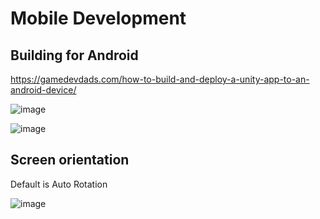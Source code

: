 # Mobile Development

## Building for Android

https://gamedevdads.com/how-to-build-and-deploy-a-unity-app-to-an-android-device/

![image](https://user-images.githubusercontent.com/8452651/106308462-bd5df080-622e-11eb-88da-b3e2fdec0686.png)


![image](https://user-images.githubusercontent.com/8452651/106308493-c8b11c00-622e-11eb-89fa-12a97d4a9ff1.png)


## Screen orientation

Default is Auto Rotation


![image](https://user-images.githubusercontent.com/8452651/106310902-475b8880-6232-11eb-90ee-9d92622cfc94.png)

